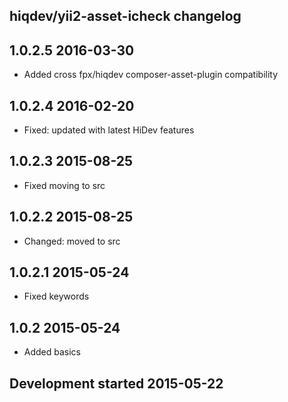 hiqdev/yii2-asset-icheck changelog
----------------------------------

## 1.0.2.5 2016-03-30

- Added cross fpx/hiqdev composer-asset-plugin compatibility

## 1.0.2.4 2016-02-20

- Fixed: updated with latest HiDev features

## 1.0.2.3 2015-08-25

- Fixed moving to src

## 1.0.2.2 2015-08-25

- Changed: moved to src

## 1.0.2.1 2015-05-24

- Fixed keywords

## 1.0.2 2015-05-24

- Added basics

## Development started 2015-05-22

